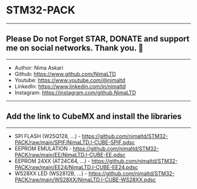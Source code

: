# STM32-PACK
---
## Please Do not Forget STAR, DONATE and support me on social networks. Thank you. :sparkling_heart:  
---
-  Author:     Nima Askari  
-  Github:     https://www.github.com/NimaLTD
-  Youtube:    https://www.youtube.com/@nimaltd  
-  LinkedIn:   https://www.linkedin.com/in/nimaltd  
-  Instagram:  https://instagram.com/github.NimaLTD  
---
## Add the link to CubeMX and install the libraries
---
- SPI FLASH (W25Q128, ...) - https://github.com/nimaltd/STM32-PACK/raw/main/SPIF/NimaLTD.I-CUBE-SPIF.pdsc
- EEPROM EMULATION - https://github.com/nimaltd/STM32-PACK/raw/main/EE/NimaLTD.I-CUBE-EE.pdsc
- EEPROM 24XX (AT24C64, ...) - https://github.com/nimaltd/STM32-PACK/raw/main/EE24/NimaLTD.I-CUBE-EE24.pdsc
- WS28XX LED (WS2812B, ...) - https://github.com/nimaltd/STM32-PACK/raw/main/WS28XX/NimaLTD.I-CUBE-WS28XX.pdsc
